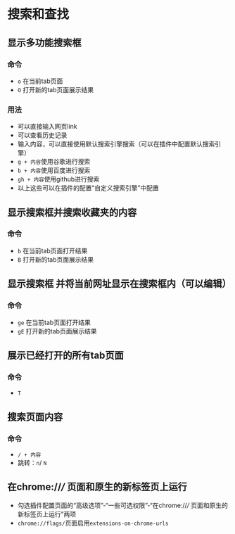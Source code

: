# 搜索和查找
## 显示多功能搜索框
### 命令
* `o` 在当前tab页面
* `O` 打开新的tab页面展示结果
### 用法
* 可以直接输入网页link
* 可以查看历史记录
* 输入内容，可以直接使用默认搜索引擎搜索（可以在插件中配置默认搜索引擎）
* `g + 内容`使用谷歌进行搜索
* `b + 内容`使用百度进行搜索
* `gh + 内容`使用github进行搜索
* 以上这些可以在插件的配置“自定义搜索引擎”中配置

## 显示搜索框并搜索收藏夹的内容
### 命令
* `b` 在当前tab页面打开结果
* `B` 打开新的tab页面展示结果

## 显示搜索框 并将当前网址显示在搜索框内（可以编辑）
### 命令
* `ge` 在当前tab页面打开结果
* `gE` 打开新的tab页面展示结果

## 展示已经打开的所有tab页面
### 命令
* `T`

## 搜索页面内容
### 命令
* `/ + 内容`
* 跳转：`n`/ `N`

## 在chrome://*/* 页面和原生的新标签页上运行
* 勾选插件配置页面的“高级选项”-“一些可选权限”-“在chrome://*/* 页面和原生的新标签页上运行”两项
* `chrome://flags/`页面启用`extensions-on-chrome-urls`
